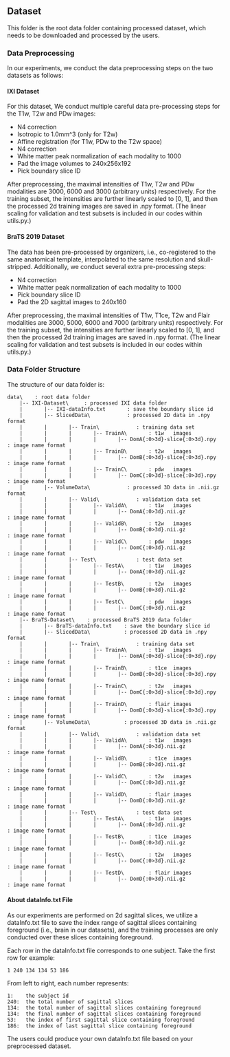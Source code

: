 ## Dataset

This folder is the root data folder containing processed dataset, which needs to be downloaded and processed by the users. 




### Data Preprocessing

In our experiments, we conduct the data preprocessing steps on the two datasets as follows:


#### IXI Dataset
For this dataset, We conduct multiple careful data pre-processing steps for the T1w, T2w and PDw images:
* N4 correction
* Isotropic to 1.0mm^3 (only for T2w)
* Affine registration (for T1w, PDw to the T2w space)
* N4 correction
* White matter peak normalization of each modality to 1000
* Pad the image volumes to 240x256x192
* Pick boundary slice ID

After preprocessing, the maximal intensities of T1w, T2w and PDw modalities are 3000, 6000 and 3000 (arbitrary units) respectively.
For the training subset, the intensities are further linearly scaled to [0, 1], and then the processed 2d training images are saved in .npy format.
(The linear scaling for validation and test subsets is included in our codes within utils.py.)


#### BraTS 2019 Dataset
The data has been pre-processed by organizers, i.e., co-registered to the same anatomical template, interpolated to the same resolution and skull-stripped.
Additionally, we conduct several extra pre-processing steps:
* N4 correction
* White matter peak normalization of each modality to 1000
* Pick boundary slice ID
* Pad the 2D sagittal images to 240x160

After preprocessing, the maximal intensities of T1w, T1ce, T2w and Flair modalities are 3000, 5000, 6000 and 7000 (arbitrary units) respectively.
For the training subset, the intensities are further linearly scaled to [0, 1], and then the processed 2d training images are saved in .npy format.
(The linear scaling for validation and test subsets is included in our codes within utils.py.)


### Data Folder Structure

The structure of our data folder is:

    data\    : root data folder  
        |-- IXI-Dataset\     : processed IXI data folder
        |       |-- IXI-dataInfo.txt       : save the boundary slice id
        |       |-- SlicedData\            : processed 2D data in .npy format
        |       |       |-- Train\            : training data set
        |       |       |       |-- TrainA\       : t1w   images
        |       |       |       |       |-- DomA{:0>3d}-slice{:0>3d}.npy       : image name format
        |       |       |       |-- TrainB\       : t2w   images
        |       |       |       |       |-- DomB{:0>3d}-slice{:0>3d}.npy       : image name format
        |       |       |       |-- TrainC\       : pdw   images
        |       |       |       |       |-- DomC{:0>3d}-slice{:0>3d}.npy       : image name format
        |       |-- VolumeData\            : processed 3D data in .nii.gz format
        |       |       |-- Valid\            : validation data set
        |       |       |       |-- ValidA\       : t1w   images
        |       |       |       |       |-- DomA{:0>3d}.nii.gz                 : image name format
        |       |       |       |-- ValidB\       : t2w   images
        |       |       |       |       |-- DomB{:0>3d}.nii.gz                 : image name format
        |       |       |       |-- ValidC\       : pdw   images
        |       |       |       |       |-- DomC{:0>3d}.nii.gz                 : image name format
        |       |       |-- Test\             : test data set
        |       |       |       |-- TestA\        : t1w   images
        |       |       |       |       |-- DomA{:0>3d}.nii.gz                 : image name format
        |       |       |       |-- TestB\        : t2w   images
        |       |       |       |       |-- DomB{:0>3d}.nii.gz                 : image name format
        |       |       |       |-- TestC\        : pdw   images
        |       |       |       |       |-- DomC{:0>3d}.nii.gz                 : image name format
        |-- BraTS-Dataset\    : processed BraTS 2019 data folder
        |       |-- BraTS-dataInfo.txt    : save the boundary slice id
        |       |-- SlicedData\           : processed 2D data in .npy format
        |       |       |-- Train\            : training data set
        |       |       |       |-- TrainA\       : t1w   images
        |       |       |       |       |-- DomA{:0>3d}-slice{:0>3d}.npy       : image name format
        |       |       |       |-- TrainB\       : t1ce  images
        |       |       |       |       |-- DomB{:0>3d}-slice{:0>3d}.npy       : image name format
        |       |       |       |-- TrainC\       : t2w   images
        |       |       |       |       |-- DomC{:0>3d}-slice{:0>3d}.npy       : image name format
        |       |       |       |-- TrainD\       : flair images
        |       |       |       |       |-- DomD{:0>3d}-slice{:0>3d}.npy       : image name format
        |       |-- VolumeData\           : processed 3D data in .nii.gz format
        |       |       |-- Valid\            : validation data set
        |       |       |       |-- ValidA\       : t1w   images
        |       |       |       |       |-- DomA{:0>3d}.nii.gz                 : image name format
        |       |       |       |-- ValidB\       : t1ce  images
        |       |       |       |       |-- DomB{:0>3d}.nii.gz                 : image name format
        |       |       |       |-- ValidC\       : t2w   images
        |       |       |       |       |-- DomC{:0>3d}.nii.gz                 : image name format
        |       |       |       |-- ValidD\       : flair images
        |       |       |       |       |-- DomD{:0>3d}.nii.gz                 : image name format
        |       |       |-- Test\             : test data set
        |       |       |       |-- TestA\        : t1w   images
        |       |       |       |       |-- DomA{:0>3d}.nii.gz                 : image name format
        |       |       |       |-- TestB\        : t1ce  images
        |       |       |       |       |-- DomB{:0>3d}.nii.gz                 : image name format
        |       |       |       |-- TestC\        : t2w   images
        |       |       |       |       |-- DomC{:0>3d}.nii.gz                 : image name format
        |       |       |       |-- TestD\        : flair images
        |       |       |       |       |-- DomD{:0>3d}.nii.gz                 : image name format




#### About dataInfo.txt File

As our experiments are performed on 2d sagittal slices, we utilize a dataInfo.txt file to save the index range of sagittal slices containing foreground (i.e., brain in our datasets), and the training processes are only conducted over these slices containing foreground.

Each row in the dataInfo.txt file corresponds to one subject. Take the first row for example:

    1 240 134 134 53 186

From left to right, each number represents:

    1:    the subject id
    240:  the total number of sagittal slices
    134:  the total number of sagittal slices containing foreground
    134:  the final number of sagittal slices containing foreground
    53:   the index of first sagittal slice containing foreground
    186:  the index of last sagittal slice containing foreground
    
The users could produce your own dataInfo.txt file based on your preprocessed dataset.
